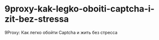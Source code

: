 # 9proxy-kak-legko-oboiti-captcha-i-zit-bez-stressa
9Proxy: Как легко обойти Captcha и жить без стресса
